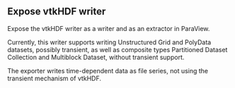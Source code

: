 ## Expose vtkHDF writer

Expose the vtkHDF writer as a writer and as an extractor in ParaView.

Currently, this writer supports writing Unstructured Grid
and PolyData datasets, possibly transient, as well as
composite types Partitioned Dataset Collection
and Multiblock Dataset, without transient support.

The exporter writes time-dependent data as file series,
not using the transient mechanism of vtkHDF.
